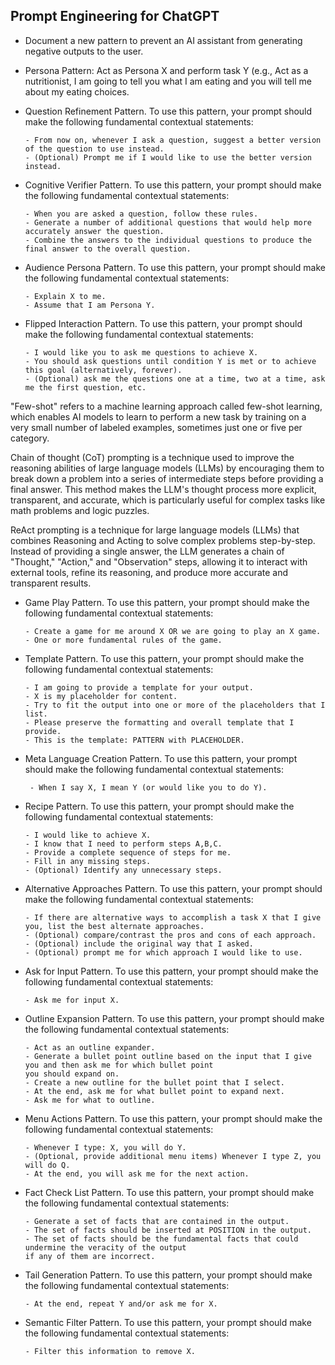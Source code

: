 ## Prompt Engineering for ChatGPT

  - Document a new pattern to prevent an AI assistant from generating negative outputs to the user.
  - Persona Pattern: Act as Persona X and perform task Y (e.g., Act as a nutritionist, I am going to tell you what I am eating and you will tell me about my eating choices.
  - Question Refinement Pattern. To use this pattern, your prompt should make the following fundamental contextual statements:

        - From now on, whenever I ask a question, suggest a better version of the question to use instead.
        - (Optional) Prompt me if I would like to use the better version instead.

  - Cognitive Verifier Pattern. To use this pattern, your prompt should make the following fundamental contextual statements:

        - When you are asked a question, follow these rules.
        - Generate a number of additional questions that would help more accurately answer the question.
        - Combine the answers to the individual questions to produce the final answer to the overall question.

  - Audience Persona Pattern. To use this pattern, your prompt should make the following fundamental contextual statements:

        - Explain X to me. 
        - Assume that I am Persona Y.

  - Flipped Interaction Pattern. To use this pattern, your prompt should make the following fundamental contextual statements:

        - I would like you to ask me questions to achieve X.
        - You should ask questions until condition Y is met or to achieve this goal (alternatively, forever).
        - (Optional) ask me the questions one at a time, two at a time, ask me the first question, etc.

"Few-shot" refers to a machine learning approach called few-shot learning, which enables AI models to learn to perform a new task by training on a very small number of labeled examples, sometimes just one or five per category.

Chain of thought (CoT) prompting is a technique used to improve the reasoning abilities of large language models (LLMs) by encouraging them to break down a problem into a series of intermediate steps before providing a final answer.
This method makes the LLM's thought process more explicit, transparent, and accurate, which is particularly useful for complex tasks like math problems and logic puzzles.

ReAct prompting is a technique for large language models (LLMs) that combines Reasoning and Acting to solve complex problems step-by-step. Instead of providing a single answer, the LLM generates a chain of "Thought," "Action,"
and "Observation" steps, allowing it to interact with external tools, refine its reasoning, and produce more accurate and transparent results.

  - Game Play Pattern. To use this pattern, your prompt should make the following fundamental contextual statements:

        - Create a game for me around X OR we are going to play an X game.
        - One or more fundamental rules of the game.

  - Template Pattern. To use this pattern, your prompt should make the following fundamental contextual statements:

        - I am going to provide a template for your output.
        - X is my placeholder for content.
        - Try to fit the output into one or more of the placeholders that I list.
        - Please preserve the formatting and overall template that I provide.
        - This is the template: PATTERN with PLACEHOLDER.

 - Meta Language Creation Pattern. To use this pattern, your prompt should make the following fundamental contextual statements:

        - When I say X, I mean Y (or would like you to do Y).

  - Recipe Pattern. To use this pattern, your prompt should make the following fundamental contextual statements:

        - I would like to achieve X.
        - I know that I need to perform steps A,B,C.
        - Provide a complete sequence of steps for me.
        - Fill in any missing steps.
        - (Optional) Identify any unnecessary steps.

  - Alternative Approaches Pattern. To use this pattern, your prompt should make the following fundamental contextual statements:

        - If there are alternative ways to accomplish a task X that I give you, list the best alternate approaches.
        - (Optional) compare/contrast the pros and cons of each approach.
        - (Optional) include the original way that I asked.
        - (Optional) prompt me for which approach I would like to use.

  - Ask for Input Pattern. To use this pattern, your prompt should make the following fundamental contextual statements:

        - Ask me for input X.

  - Outline Expansion Pattern. To use this pattern, your prompt should make the following fundamental contextual statements:

        - Act as an outline expander. 
        - Generate a bullet point outline based on the input that I give you and then ask me for which bullet point
        you should expand on. 
        - Create a new outline for the bullet point that I select. 
        - At the end, ask me for what bullet point to expand next.   
        - Ask me for what to outline.

  - Menu Actions Pattern. To use this pattern, your prompt should make the following fundamental contextual statements:

        - Whenever I type: X, you will do Y.
        - (Optional, provide additional menu items) Whenever I type Z, you will do Q.
        - At the end, you will ask me for the next action.

  - Fact Check List Pattern. To use this pattern, your prompt should make the following fundamental contextual statements:

        - Generate a set of facts that are contained in the output.
        - The set of facts should be inserted at POSITION in the output.
        - The set of facts should be the fundamental facts that could undermine the veracity of the output
        if any of them are incorrect.

  - Tail Generation Pattern. To use this pattern, your prompt should make the following fundamental contextual statements:

        - At the end, repeat Y and/or ask me for X. 

  - Semantic Filter Pattern. To use this pattern, your prompt should make the following fundamental contextual statements:

        - Filter this information to remove X.























